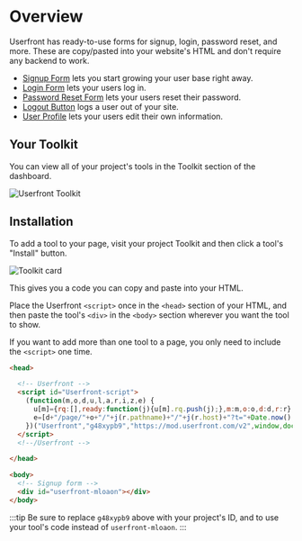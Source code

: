 # Overview

Userfront has ready-to-use forms for signup, login, password reset, and more. These are copy/pasted into your website's HTML and don't require any backend to work.

- [Signup Form](/signup.html) lets you start growing your user base right away.
- [Login Form](/login.html) lets your users log in.
- [Password Reset Form](/reset.html) lets your users reset their password.
- [Logout Button](/logout.html) logs a user out of your site.
- [User Profile](/profile.html) lets your users edit their own information.

## Your Toolkit

You can view all of your project's tools in the Toolkit section of the dashboard.

![Userfront Toolkit](https://res.cloudinary.com/component/image/upload/v1583359227/guide/menu.png)

## Installation

To add a tool to your page, visit your project Toolkit and then click a tool's "Install" button.

![Toolkit card](https://res.cloudinary.com/component/image/upload/v1583511331/guide/toolkit_card.png)

This gives you a code you can copy and paste into your HTML.

Place the Userfront `<script>` once in the `<head>` section of your HTML, and then paste the tool's `<div>` in the `<body>` section wherever you want the tool to show.

If you want to add more than one tool to a page, you only need to include the `<script>` one time.

<!-- prettier-ignore-start -->
```html
<head>

  <!-- Userfront -->
  <script id="Userfront-script">
    (function(m,o,d,u,l,a,r,i,z,e) {
      u[m]={rq:[],ready:function(j){u[m].rq.push(j);},m:m,o:o,d:d,r:r};function j(s){return encodeURIComponent(btoa(s));}z=l.getElementById(m+"-"+a);r=u.location;
      e=[d+"/page/"+o+"/"+j(r.pathname)+"/"+j(r.host)+"?t="+Date.now(),d];e.map(function(w){i=l.createElement(a);i.defer=1;i.src=w;z.parentNode.insertBefore(i,z);});u.amvartem=m;
    })("Userfront","g48xypb9","https://mod.userfront.com/v2",window,document,"script");
  </script>
  <!--/Userfront -->

</head>

<body>
  <!-- Signup form -->
  <div id="userfront-mloaon"></div>
</body>
```
<!-- prettier-ignore-end -->

:::tip
Be sure to replace `g48xypb9` above with your project's ID, and to use your tool's code instead of `userfront-mloaon`.
:::
